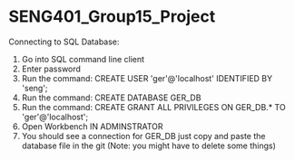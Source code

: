 # SENG401_Group15_Project
Connecting to SQL Database:

1. Go into SQL command line client
2. Enter password
3. Run the command: CREATE USER 'ger'@'localhost' IDENTIFIED BY 'seng';
4. Run the command: CREATE DATABASE GER_DB
5. Run the command: CREATE GRANT ALL PRIVILEGES ON GER_DB.* TO 'ger'@'localhost';
6. Open Workbench IN ADMINSTRATOR
7. You should see a connection for GER_DB just copy and paste the database file in the git (Note: you might have to delete some things)
